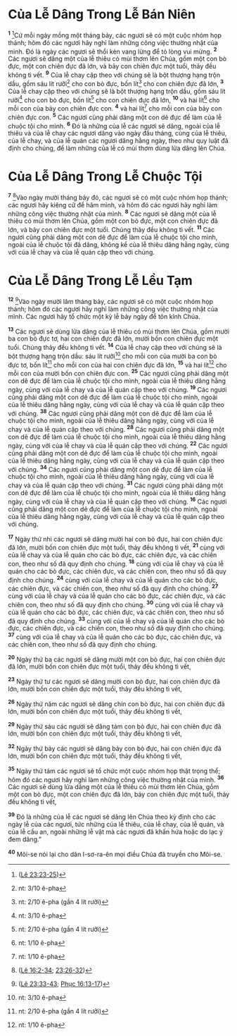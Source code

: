 # Của Lễ Dâng Trong Lễ Bán Niên
<sup><b>1</b></sup> [^1*]Cứ mỗi ngày mồng một tháng bảy, các ngươi sẽ có một cuộc nhóm họp thánh; hôm đó các ngươi hãy nghỉ làm những công việc thường nhật của mình. Ðó là ngày các ngươi sẽ thổi kèn vang lừng để tỏ lòng vui mừng. <sup><b>2</b></sup> Các ngươi sẽ dâng một của lễ thiêu có mùi thơm lên Chúa, gồm một con bò đực, một con chiên đực đã lớn, và bảy con chiên đực một tuổi, thảy đều không tì vết. <sup><b>9</b></sup> Của lễ chay cặp theo với chúng sẽ là bột thượng hạng trộn dầu, gồm sáu lít rưỡi[^4] cho con bò đực, bốn lít[^5] cho con chiên đực đã lớn, <sup><b>3</b></sup> Của lễ chay cặp theo với chúng sẽ là bột thượng hạng trộn dầu, gồm sáu lít rưỡi[^1] cho con bò đực, bốn lít[^2] cho con chiên đực đã lớn, <sup><b>10</b></sup> và hai lít[^6] cho mỗi con của bảy con chiên đực con. <sup><b>4</b></sup> và hai lít[^3] cho mỗi con của bảy con chiên đực con. <sup><b>5</b></sup> Các ngươi cũng phải dâng một con dê đực để làm của lễ chuộc tội cho mình. <sup><b>6</b></sup> Ðó là những của lễ các ngươi sẽ dâng, ngoài của lễ thiêu và của lễ chay các ngươi dâng vào ngày đầu tháng, cùng của lễ thiêu, của lễ chay, và của lễ quán các ngươi dâng hằng ngày, theo như quy luật đã định cho chúng, để làm những của lễ có mùi thơm dùng lửa dâng lên Chúa.


# Của Lễ Dâng Trong Lễ Chuộc Tội
<sup><b>7</b></sup> [^2*]Vào ngày mười tháng bảy đó, các ngươi sẽ có một cuộc nhóm họp thánh; các ngươi hãy kiêng cữ để hãm mình, và hôm đó các ngươi hãy nghỉ làm những công việc thường nhật của mình. <sup><b>8</b></sup> Các ngươi sẽ dâng một của lễ thiêu có mùi thơm lên Chúa, gồm một con bò đực, một con chiên đực đã lớn, và bảy con chiên đực một tuổi. Chúng thảy đều không tì vết. <sup><b>11</b></sup> Các ngươi cũng phải dâng một con dê đực để làm của lễ chuộc tội cho mình, ngoài của lễ chuộc tội đã dâng, không kể của lễ thiêu dâng hằng ngày, cùng với của lễ chay và của lễ quán cặp theo với chúng.


# Của Lễ Dâng Trong Lễ Lều Tạm
<sup><b>12</b></sup> [^3*]Vào ngày mười lăm tháng bảy, các ngươi sẽ có một cuộc nhóm họp thánh; hôm đó các ngươi hãy nghỉ làm những công việc thường nhật của mình. Các ngươi hãy tổ chức một kỳ lễ bảy ngày để tôn kính Chúa.

<sup><b>13</b></sup> Các ngươi sẽ dùng lửa dâng của lễ thiêu có mùi thơm lên Chúa, gồm mười ba con bò đực tơ, hai con chiên đực đã lớn, mười bốn con chiên đực một tuổi. Chúng thảy đều không tì vết. <sup><b>14</b></sup> Của lễ chay cặp theo với chúng sẽ là bột thượng hạng trộn dầu: sáu lít rưỡi[^7] cho mỗi con của mười ba con bò đực tơ, bốn lít[^8] cho mỗi con của hai con chiên đực đã lớn, <sup><b>15</b></sup> và hai lít[^9] cho mỗi con của mười bốn con chiên đực con. <sup><b>25</b></sup> Các ngươi cũng phải dâng một con dê đực để làm của lễ chuộc tội cho mình, ngoài của lễ thiêu dâng hằng ngày, cùng với của lễ chay và của lễ quán cặp theo với chúng. <sup><b>19</b></sup> Các ngươi cũng phải dâng một con dê đực để làm của lễ chuộc tội cho mình, ngoài của lễ thiêu dâng hằng ngày, cùng với của lễ chay và của lễ quán cặp theo với chúng. <sup><b>38</b></sup> Các ngươi cũng phải dâng một con dê đực để làm của lễ chuộc tội cho mình, ngoài của lễ thiêu dâng hằng ngày, cùng với của lễ chay và của lễ quán cặp theo với chúng. <sup><b>28</b></sup> Các ngươi cũng phải dâng một con dê đực để làm của lễ chuộc tội cho mình, ngoài của lễ thiêu dâng hằng ngày, cùng với của lễ chay và của lễ quán cặp theo với chúng. <sup><b>22</b></sup> Các ngươi cũng phải dâng một con dê đực để làm của lễ chuộc tội cho mình, ngoài của lễ thiêu dâng hằng ngày, cùng với của lễ chay và của lễ quán cặp theo với chúng. <sup><b>34</b></sup> Các ngươi cũng phải dâng một con dê đực để làm của lễ chuộc tội cho mình, ngoài của lễ thiêu dâng hằng ngày, cùng với của lễ chay và của lễ quán cặp theo với chúng. <sup><b>31</b></sup> Các ngươi cũng phải dâng một con dê đực để làm của lễ chuộc tội cho mình, ngoài của lễ thiêu dâng hằng ngày, cùng với của lễ chay và của lễ quán cặp theo với chúng. <sup><b>16</b></sup> Các ngươi cũng phải dâng một con dê đực để làm của lễ chuộc tội cho mình, ngoài của lễ thiêu dâng hằng ngày, cùng với của lễ chay và của lễ quán cặp theo với chúng.

<sup><b>17</b></sup> Ngày thứ nhì các ngươi sẽ dâng mười hai con bò đực, hai con chiên đực đã lớn, mười bốn con chiên đực một tuổi, thảy đều không tì vết, <sup><b>21</b></sup> cùng với của lễ chay và của lễ quán cho các bò đực, các chiên đực, và các chiên con, theo như số đã quy định cho chúng. <sup><b>18</b></sup> cùng với của lễ chay và của lễ quán cho các bò đực, các chiên đực, và các chiên con, theo như số đã quy định cho chúng. <sup><b>24</b></sup> cùng với của lễ chay và của lễ quán cho các bò đực, các chiên đực, và các chiên con, theo như số đã quy định cho chúng. <sup><b>27</b></sup> cùng với của lễ chay và của lễ quán cho các bò đực, các chiên đực, và các chiên con, theo như số đã quy định cho chúng. <sup><b>30</b></sup> cùng với của lễ chay và của lễ quán cho các bò đực, các chiên đực, và các chiên con, theo như số đã quy định cho chúng. <sup><b>33</b></sup> cùng với của lễ chay và của lễ quán cho các bò đực, các chiên đực, và các chiên con, theo như số đã quy định cho chúng. <sup><b>37</b></sup> cùng với của lễ chay và của lễ quán cho các bò đực, các chiên đực, và các chiên con, theo như số đã quy định cho chúng.

<sup><b>20</b></sup> Ngày thứ ba các ngươi sẽ dâng mười một con bò đực, hai con chiên đực đã lớn, mười bốn con chiên đực một tuổi, thảy đều không tì vết,

<sup><b>23</b></sup> Ngày thứ tư các ngươi sẽ dâng mười con bò đực, hai con chiên đực đã lớn, mười bốn con chiên đực một tuổi, thảy đều không tì vết,

<sup><b>26</b></sup> Ngày thứ năm các ngươi sẽ dâng chín con bò đực, hai con chiên đực đã lớn, mười bốn con chiên đực một tuổi, thảy đều không tì vết,

<sup><b>29</b></sup> Ngày thứ sáu các ngươi sẽ dâng tám con bò đực, hai con chiên đực đã lớn, mười bốn con chiên đực một tuổi, thảy đều không tì vết,

<sup><b>32</b></sup> Ngày thứ bảy các ngươi sẽ dâng bảy con bò đực, hai con chiên đực đã lớn, mười bốn con chiên đực một tuổi, thảy đều không tì vết,

<sup><b>35</b></sup> Ngày thứ tám các ngươi sẽ tổ chức một cuộc nhóm họp thật trọng thể; hôm đó các ngươi hãy nghỉ làm những công việc thường nhật của mình. <sup><b>36</b></sup> Các ngươi sẽ dùng lửa dâng một của lễ thiêu có mùi thơm lên Chúa, gồm một con bò đực, một con chiên đực đã lớn, bảy con chiên đực một tuổi, thảy đều không tì vết,

<sup><b>39</b></sup> Ðó là những của lễ các ngươi sẽ dâng lên Chúa theo kỳ định cho các ngày lễ của các ngươi, tức những của lễ thiêu, của lễ chay, của lễ quán, và của lễ cầu an, ngoài những lễ vật mà các ngươi đã khấn hứa hoặc do lạc ý đem dâng.”

<sup><b>40</b></sup> Môi-se nói lại cho dân I-sơ-ra-ên mọi điều Chúa đã truyền cho Môi-se.

[^1]: nt: 3/10 ê-pha
[^2]: nt: 2/10 ê-pha (gần 4 lít rưỡi)
[^3]: nt: 1/10 ê-pha
[^4]: nt: 3/10 ê-pha
[^5]: nt: 2/10 ê-pha (gần 4 lít rưỡi)
[^6]: nt: 1/10 ê-pha
[^7]: nt: 3/10 ê-pha
[^8]: nt: 2/10 ê-pha (gần 4 lít rưỡi)
[^9]: nt: 1/10 ê-pha
[^1*]: ([Lê 23:23-25](/passage/?search=Lev.23.23-Lev.23.25\&version=BD2011))
[^2*]: ([Lê 16:2-34](/passage/?search=Lev.16.2-Lev.16.34\&version=BD2011); [23:26-32](/passage/?search=Lev.23.26-Lev.23.32\&version=BD2011))
[^3*]: ([Lê 23:33-43](/passage/?search=Lev.23.33-Lev.23.43\&version=BD2011); [Phục 16:13-17](/passage/?search=Deut.16.13-Deut.16.17\&version=BD2011))